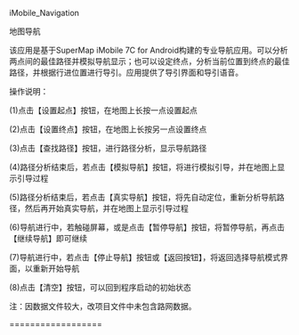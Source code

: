 iMobile_Navigation

地图导航

  该应用是基于SuperMap iMobile 7C for Android构建的专业导航应用。可以分析两点间的最佳路径并模拟导航显示；也可以设定终点，分析当前位置到终点的最佳路径，并根据行进位置进行导引。应用提供了导引界面和导引语音。

操作说明：

  (1)点击【设置起点】按钮，在地图上长按一点设置起点

  (2)点击【设置终点】按钮，在地图上长按另一点设置终点

  (3)点击【查找路径】按钮，进行路径分析，显示导航路径

  (4)路径分析结束后，若点击【模拟导航】按钮，将进行模拟引导，并在地图上显示引导过程

  (5)路径分析结束后，若点击【真实导航】按钮，将先自动定位，重新分析导航路径，然后再开始真实导航，并在地图上显示引导过程

  (6)导航进行中，若触碰屏幕，或是点击【暂停导航】按钮，将暂停导航，再点击【继续导航】即可继续

  (7)导航进行中，若点击【停止导航】按钮或【返回按钮】，将返回选择导航模式界面，以重新开始导航

  (8)点击【清空】按钮，可以回到程序启动的初始状态
  
  注：因数据文件较大，改项目文件中未包含路网数据。

==================
